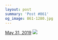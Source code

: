 ```yaml
---
layout: post
summary: 'Post #861'
og_image: 861-1280.jpg
---
```


<p>
  <time>
    <a href="/861">May 31, 2019</a>
  </time>
  <a href="/861">
    <img src="{{ site.assets_url }}/861-640.jpg" srcset="{{ site.assets_url }}/861-320.jpg 320w, {{ site.assets_url }}/861-640.jpg 640w, {{ site.assets_url }}/861-960.jpg 960w, {{ site.assets_url }}/861-1280.jpg 1280w" sizes="(min-width: 700px) 50vw, calc(100vw - 2rem)" />
  </a>
</p>
